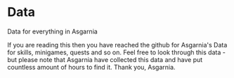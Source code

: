 Data
====

Data for everything in Asgarnia

If you are reading this then you have reached the github for Asgarnia's Data for skills, minigames, quests and so on.
Feel free to look through this data - but please note that Asgarnia have collected this data and have put countless amount of hours to find it.
Thank you,
Asgarnia.
